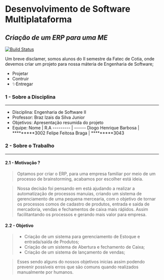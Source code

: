 # Desenvolvimento de Software Multiplataforma 
## _Criação de um ERP para uma ME_

[![Build Status](https://travis-ci.org/joemccann/dillinger.svg?branch=master)](https://travis-ci.org/joemccann/dillinger)

Um breve disclamer, somos alunos do II semestre da Fatec de Cotia, onde devemos criar um projeto para nossa máteria de Engenharia de Software;

- Projetar 
- Contruir
- ✨Entregar

### 1 - Sobre a Disciplina
----
- Disciplina: Engenharia de Software II
- Professor: Braz Izais da Silva Junior
- Objetivos: Apresentação resumida do projeto
- Equipe:
     Nome   | R.A
    --------- | ------
    Diogo Henrique Barbosa | *********3002
    Felipe Feitosa Braga  | *********3043


### 2 - Sobre o Trabalho
----

#### 2.1 - Motivação ?

> Optamos por criar o ERP, para uma empresa familiar por meio de um processo de brainstorming,  acabamos por escolher está ideia.  

> Nossa decisão foi pensando em está ajudando a realizar a automatização de processos manuias, criando um sistema de gerenciamento de uma pequena mercearia, com o objetivo de tornar os processos comos de cadastro de produtos, entrada e saida de mercadoria, vendas e fechamentos de caixa mais ráṕidos. Assim facilitantando os processos e gerando mais valor para empresa. 

#### 2.2 - Objetivo

> - Criação de um sistema para gerenciamento de Estoque e entrada/saída de Produtos;
> - Criação de um sistema de Abertura e fechamento de Caixa;
> - Criação de um sistema de lançamento de vendas;

> Esses sendo alguns do nossos objetivos inicias assim podendo prevenir possíveis erros que são comuns quando realizados manualmente por humanos.
    

